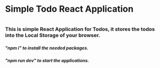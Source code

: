 <h1>Simple Todo React Application<h1/>

<h3>This is simple React Application for Todos, it stores the todos into the Local Storage of your browser.<h3/>

<h5>"npm i" to install the needed packages.<h5/>
<h5>"npm run dev" to start the applications.<h5/>


